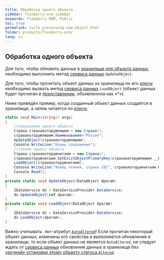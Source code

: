 ```yaml
---
title: Обработка одного объекта
sidebar: flexberry-orm_sidebar
keywords: Flexberry ORM, Public
toc: true
permalink: ru/fo_processing-one-object.html
folder: products/flexberry-orm/
lang: ru
---
```


## Обработка одного объекта

Для того, чтобы обновить данные в [хранилище для объекта данных](fo_data-objects-and-database-structures.html), необходимо выполнить метод [сервиса данных](fo_data-service.html) `UpdateObject`.

Для того, чтобы прочитать объект данных из хранилища по его [ключу](fo_primary-keys-objects.html) необходимо вызвать метод [сервиса данных](fo_data-service.html) `LoadObject` (объект данных будет прочитан в [представлении](fd_view-definition.html), объявленном как «*»).

Ниже приведён пример, когда созданный объект данных создаётся в хранилище, а затем читается по [ключу](fo_primary-keys-objects.html).

```csharp
static void Main(string[) args)
{
	//Сохранение одного объекта
	Страна странакоторуюпишем = new Страна();
	странакоторуюпишем.Наименование="Россия";
	UpdateObject(странакоторуюпишем);
	Console.WriteLine("Конец сохранения");			
	//чтение одного объекта
	Страна странакоторуючитаем = new Страна();
	странакоторуючитаем.SetExistObjectPrimaryKey(странакоторуюпишем.__PrimaryKey);
	LoadObject(странакоторуючитаем);
	Console.WriteLine("Конец чтения, страна {0}", странакоторуючитаем.Наименование);			
	Console.Read();
}
private static void UpdateObject(DataObject dparam)
{
	IDataService ds = DataServiceProvider.DataService;			
	ds.UpdateObject(ref dparam);
}
private static void LoadObject(DataObject dparam)
{
	IDataService ds = DataServiceProvider.DataService;			
	ds.LoadObject(dparam);
}
```

Важно учитывать `.Net`-атрибут [`AutoAltered`](fo_object-status-and-loading-state.html)! Если прочитан некоторый объект данных, изменены его свойства и выполняется обновление в хранилище, то если объект данных не является `AutoAltered`, не следует ждать от [сервиса данных](fo_data-service.html) обновления данных в хранилище без [«ручной» установки этому объекту статуса `Altered`](fo_object-status-and-loading-state.html).

